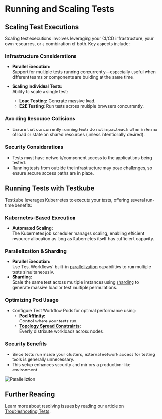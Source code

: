 # Running and Scaling Tests

## Scaling Test Executions

Scaling test executions involves leveraging your CI/CD infrastructure, your own resources, or a combination of both. Key aspects include:

### Infrastructure Considerations

- **Parallel Execution:**  
  Support for multiple tests running concurrently—especially useful when different teams or components are building at the same time.

- **Scaling Individual Tests:**  
  Ability to scale a single test:
  - **Load Testing:** Generate massive load.
  - **E2E Testing:** Run tests across multiple browsers concurrently.

### Avoiding Resource Collisions

- Ensure that concurrently running tests do not impact each other in terms of load or state on shared resources (unless intentionally desired).

### Security Considerations

- Tests must have network/component access to the applications being tested.
- Running tests from outside the infrastructure may pose challenges, so ensure secure access paths are in place.

## Running Tests with Testkube

Testkube leverages Kubernetes to execute your tests, offering several run-time benefits:

### Kubernetes-Based Execution

- **Automated Scaling:**  
  The Kubernetes job scheduler manages scaling, enabling efficient resource allocation as long as Kubernetes itself has sufficient capacity.

### Parallelization & Sharding

- **Parallel Execution:**  
  Use Test Workflows' built-in [parallelization](test-workflows-parallel.mdx) capabilities to run multiple tests simultaneously.
- **Sharding:**  
  Scale the same test across multiple instances using [sharding](test-workflows-matrix-and-sharding.mdx) to generate massive load or test multiple permutations.

### Optimizing Pod Usage

- Configure Test Workflow Pods for optimal performance using:
  - **[Pod Affinity](test-workflows-job-and-pod#example-single-execution-per-node):**  
    Control where your tests run.
  - **[Topology Spread Constraints](test-workflows-job-and-pod#example-distribute-evenly-across-nodes):**  
    Evenly distribute workloads across nodes.

### Security Benefits

- Since tests run inside your clusters, external network access for testing tools is generally unnecessary.
- This setup enhances security and mirrors a production-like environment.

![Paralleliztion](../img/concepts-parallelization.png)

## Further Reading

Learn more about resolving issues by reading our article on [Troubleshooting Tests](../articles/troubleshooting-tests.md).
